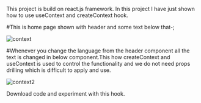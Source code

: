 This project is build on react.js framework. In this project I have just shown how to use useContext and createContext hook.

#This is home page shown with header and some text below that-;

![context](https://user-images.githubusercontent.com/92327372/227697896-05dc06e8-b5c0-41b4-a225-4abc48b32e5c.png)

#Whenever you change the language from the header component all the text is changed in below component.This how createContext and useContext is used to control the functionality and we do not need props drilling which is difficult to apply and use. 

![context2](https://user-images.githubusercontent.com/92327372/227698066-bf010c22-bf70-4753-b067-dea10054cf20.png)


Download code and experiment with this hook.

